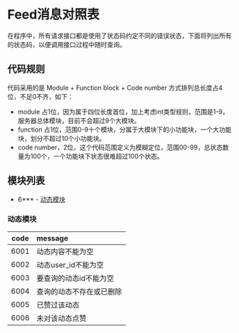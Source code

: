# Feed消息对照表
在程序中，所有请求接口都是使用了状态码约定不同的错误状态，下面将列出所有的状态码，以便调用接口过程中随时查询。

## 代码规则

代码采用的是 Module + Function block + Code number 方式排列总长度占4位，不足0不齐，如下：
- module 占1位，因为属于四位长度首位，加上考虑int类型规则，范围是1-9，服务器总体模块，目前不会超过9个大模块。
- function 占1位，范围0-9十个模块，分属于大模块下的小功能块，一个大功能块，划分不超过10个小功能块。
- code number，2位，这个代码范围定义为模糊定位，范围00-99，总状态数量为100个，一个功能块下状态很难超过100个状态。

## 模块列表
* 6*** - [动态模块](#动态模块)

### 动态模块
| code  | message  |
|-------|:--------|
| 6001  | 动态内容不能为空 |
| 6002  | 动态user_id不能为空	|
|	6003	|	要查询的动态id不能为空 |
| 6004  | 查询的动态不存在或已删除 |
| 6005  | 已赞过该动态 |
| 6006  | 未对该动态点赞 |

